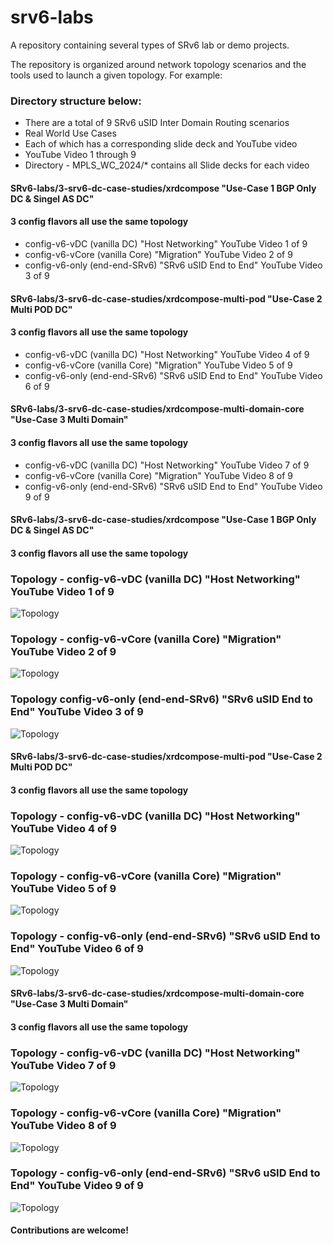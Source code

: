 # srv6-labs
A repository containing several types of SRv6 lab or demo projects.

The repository is organized around network topology scenarios and the tools used to launch a given topology. For example:

### Directory structure below:

* There are a total of 9 SRv6 uSID Inter Domain Routing scenarios
* Real World Use Cases 
* Each of which has a corresponding slide deck and YouTube video 
* YouTube Video 1 through 9 
* Directory - MPLS_WC_2024/* contains all Slide decks for each video

#### SRv6-labs/3-srv6-dc-case-studies/xrdcompose  "Use-Case 1 BGP Only DC & Singel AS DC"
#### 3 config flavors all use the same topology
* config-v6-vDC   (vanilla DC)      "Host Networking" 	   YouTube Video 1 of 9
* config-v6-vCore (vanilla Core)    "Migration"     	   YouTube Video 2 of 9
* config-v6-only  (end-end-SRv6)    "SRv6 uSID End to End"  YouTube Video 3 of 9

#### SRv6-labs/3-srv6-dc-case-studies/xrdcompose-multi-pod "Use-Case 2 Multi POD DC"
#### 3 config flavors all use the same topology
* config-v6-vDC   (vanilla DC)      "Host Networking"	   YouTube Video 4 of 9
* config-v6-vCore (vanilla Core)    "Migration"		   YouTube Video 5 of 9
* config-v6-only  (end-end-SRv6)    "SRv6 uSID End to End"  YouTube Video 6 of 9

#### SRv6-labs/3-srv6-dc-case-studies/xrdcompose-multi-domain-core "Use-Case 3 Multi Domain"
#### 3 config flavors all use the same topology
* config-v6-vDC   (vanilla DC)      "Host Networking" 	   YouTube Video 7 of 9
* config-v6-vCore (vanilla Core)    "Migration"		   YouTube Video 8 of 9
* config-v6-only  (end-end-SRv6)    "SRv6 uSID End to End"  YouTube Video 9 of 9




#### SRv6-labs/3-srv6-dc-case-studies/xrdcompose  "Use-Case 1 BGP Only DC & Singel AS DC"
#### 3 config flavors all use the same topology


### Topology - config-v6-vDC   (vanilla DC)      "Host Networking" 	   YouTube Video 1 of 9
![Topology](UseCase1-BGPOnlyDC-SingleAS-DC-Host-Networking-vDC.jpg)


### Topology - config-v6-vCore (vanilla Core)    "Migration"     	   YouTube Video 2 of 9
![Topology](UseCase1-BGPOnlyDC-SingleAS-DC-Migration-vCore.jpg)
 

### Topology config-v6-only  (end-end-SRv6)    "SRv6 uSID End to End"  YouTube Video 3 of 9
![Topology](UseCase1-BGPOnlyDC-SingleAS-DC-uSIDEndtoEnd.jpg)



#### SRv6-labs/3-srv6-dc-case-studies/xrdcompose-multi-pod "Use-Case 2 Multi POD DC"
#### 3 config flavors all use the same topology



### Topology - config-v6-vDC   (vanilla DC)      "Host Networking"	   YouTube Video 4 of 9
![Topology](UseCase2-MulitPODDC-Host-Networking-vDC.jpg)


### Topology - config-v6-vCore (vanilla Core)    "Migration"		   YouTube Video 5 of 9
![Topology](UseCase2-MulitPODDC-MIgration-vCore.jpg)


### Topology - config-v6-only  (end-end-SRv6)    "SRv6 uSID End to End"  YouTube Video 6 of 9
![Topology](UseCase2-MulitPODDC-uSIDEndtoEnd.jpg)


#### SRv6-labs/3-srv6-dc-case-studies/xrdcompose-multi-domain-core "Use-Case 3 Multi Domain"
#### 3 config flavors all use the same topology


### Topology - config-v6-vDC   (vanilla DC)      "Host Networking" 	   YouTube Video 7 of 9
![Topology](UseCase3-MulitDomain-Host-Networking-vDC.jpg)
 

### Topology - config-v6-vCore (vanilla Core)    "Migration"		   YouTube Video 8 of 9
![Topology](UseCase3-MulitDomain-Migration-vCore.jpg)


### Topology - config-v6-only  (end-end-SRv6)    "SRv6 uSID End to End"  YouTube Video 9 of 9
![Topology](UseCase3-MulitDomain-uSIDEndtoEnd.jpg)



#### Contributions are welcome!
